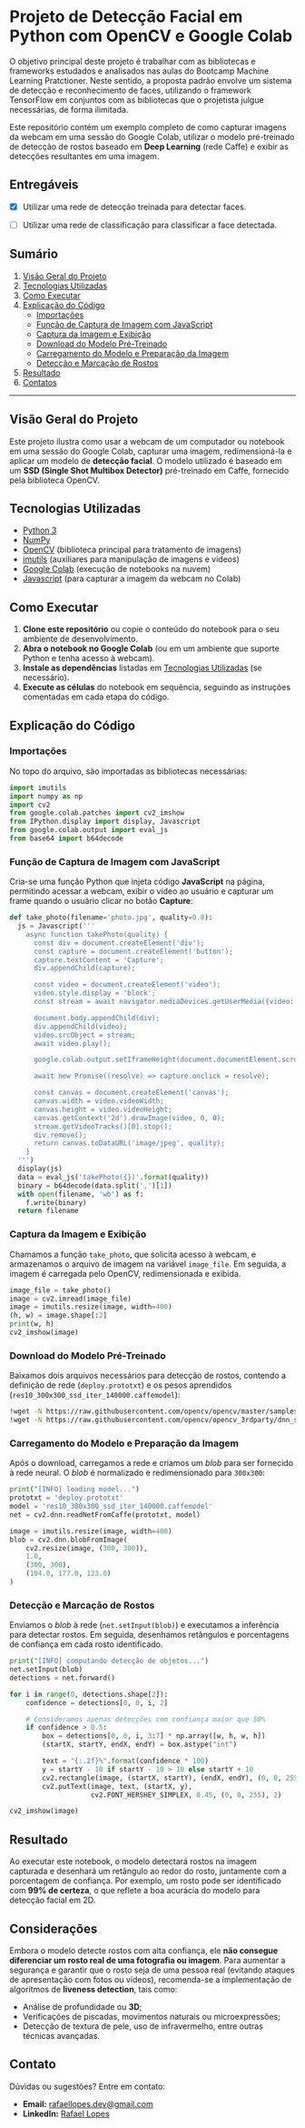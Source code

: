 # Projeto de Detecção Facial em Python com OpenCV e Google Colab

O objetivo principal deste projeto é trabalhar com as bibliotecas e frameworks estudados e analisados nas aulas do Bootcamp Machine Learning Pratctioner. Neste sentido, a proposta padrão envolve um sistema de detecção e reconhecimento de faces, utilizando o framework TensorFlow em conjuntos com as bibliotecas que o projetista julgue necessárias, de forma ilimitada.

Este repositório contém um exemplo completo de como capturar imagens da webcam em uma sessão do Google Colab, utilizar o modelo pré-treinado de detecção de rostos baseado em **Deep Learning** (rede Caffe) e exibir as detecções resultantes em uma imagem.

## Entregáveis
- [x] Utilizar uma rede de detecção treinada para detectar faces.
- [ ] Utilizar uma rede de classificação para classificar a face detectada.


## Sumário
1. [Visão Geral do Projeto](#visão-geral-do-projeto)
2. [Tecnologias Utilizadas](#tecnologias-utilizadas)
3. [Como Executar](#como-executar)
4. [Explicação do Código](#explicação-do-código)
   - [Importações](#importações)
   - [Função de Captura de Imagem com JavaScript](#função-de-captura-de-imagem-com-javascript)
   - [Captura da Imagem e Exibição](#captura-da-imagem-e-exibição)
   - [Download do Modelo Pré-Treinado](#download-do-modelo-pré-treinado)
   - [Carregamento do Modelo e Preparação da Imagem](#carregamento-do-modelo-e-preparação-da-imagem)
   - [Detecção e Marcação de Rostos](#detecção-e-marcação-de-rostos)
5. [Resultado](#resultado)
6. [Contatos](#contatos)


---

## Visão Geral do Projeto
Este projeto ilustra como usar a webcam de um computador ou notebook em uma sessão do Google Colab, capturar uma imagem, redimensioná-la e aplicar um modelo de **detecção facial**. O modelo utilizado é baseado em um **SSD (Single Shot Multibox Detector)** pré-treinado em Caffe, fornecido pela biblioteca OpenCV.

## Tecnologias Utilizadas
- [Python 3](https://www.python.org/)
- [NumPy](https://numpy.org/)
- [OpenCV](https://opencv.org/) (biblioteca principal para tratamento de imagens)
- [imutils](https://pypi.org/project/imutils/) (auxiliares para manipulação de imagens e vídeos)
- [Google Colab](https://colab.research.google.com/) (execução de notebooks na nuvem)
- [Javascript](https://developer.mozilla.org/pt-BR/docs/Web/JavaScript) (para capturar a imagem da webcam no Colab)

## Como Executar
1. **Clone este repositório** ou copie o conteúdo do notebook para o seu ambiente de desenvolvimento.  
2. **Abra o notebook no Google Colab** (ou em um ambiente que suporte Python e tenha acesso à webcam).  
3. **Instale as dependências** listadas em [Tecnologias Utilizadas](#tecnologias-utilizadas) (se necessário).  
4. **Execute as células** do notebook em sequência, seguindo as instruções comentadas em cada etapa do código.

## Explicação do Código

### Importações
No topo do arquivo, são importadas as bibliotecas necessárias:

```python
import imutils
import numpy as np
import cv2
from google.colab.patches import cv2_imshow
from IPython.display import display, Javascript
from google.colab.output import eval_js
from base64 import b64decode
```

### Função de Captura de Imagem com JavaScript
Cria-se uma função Python que injeta código **JavaScript** na página, permitindo acessar a webcam, exibir o vídeo ao usuário e capturar um frame quando o usuário clicar no botão **Capture**:

```python
def take_photo(filename='photo.jpg', quality=0.8):
  js = Javascript('''
    async function takePhoto(quality) {
      const div = document.createElement('div');
      const capture = document.createElement('button');
      capture.textContent = 'Capture';
      div.appendChild(capture);

      const video = document.createElement('video');
      video.style.display = 'block';
      const stream = await navigator.mediaDevices.getUserMedia({video: true});

      document.body.appendChild(div);
      div.appendChild(video);
      video.srcObject = stream;
      await video.play();

      google.colab.output.setIframeHeight(document.documentElement.scrollHeight, true);

      await new Promise((resolve) => capture.onclick = resolve);

      const canvas = document.createElement('canvas');
      canvas.width = video.videoWidth;
      canvas.height = video.videoHeight;
      canvas.getContext('2d').drawImage(video, 0, 0);
      stream.getVideoTracks()[0].stop();
      div.remove();
      return canvas.toDataURL('image/jpeg', quality);
    }
  ''')
  display(js)
  data = eval_js('takePhoto({})'.format(quality))
  binary = b64decode(data.split(',')[1])
  with open(filename, 'wb') as f:
    f.write(binary)
  return filename
```

### Captura da Imagem e Exibição
Chamamos a função `take_photo`, que solicita acesso à webcam, e armazenamos o arquivo de imagem na variável `image_file`. Em seguida, a imagem é carregada pelo OpenCV, redimensionada e exibida.

```python
image_file = take_photo()
image = cv2.imread(image_file)
image = imutils.resize(image, width=400)
(h, w) = image.shape[:2]
print(w, h)
cv2_imshow(image)
```

### Download do Modelo Pré-Treinado
Baixamos dois arquivos necessários para detecção de rostos, contendo a definição de rede (`deploy.prototxt`) e os pesos aprendidos (`res10_300x300_ssd_iter_140000.caffemodel`):

```bash
!wget -N https://raw.githubusercontent.com/opencv/opencv/master/samples/dnn/face_detector/deploy.prototxt
!wget -N https://raw.githubusercontent.com/opencv/opencv_3rdparty/dnn_samples_face_detector_20170830/res10_300x300_ssd_iter_140000.caffemodel
```

### Carregamento do Modelo e Preparação da Imagem
Após o download, carregamos a rede e criamos um *blob* para ser fornecido à rede neural. O *blob* é normalizado e redimensionado para `300x300`:

```python
print("[INFO] loading model...")
prototxt = 'deploy.prototxt'
model = 'res10_300x300_ssd_iter_140000.caffemodel'
net = cv2.dnn.readNetFromCaffe(prototxt, model)

image = imutils.resize(image, width=400)
blob = cv2.dnn.blobFromImage(
    cv2.resize(image, (300, 300)),
    1.0,
    (300, 300),
    (104.0, 177.0, 123.0)
)
```

### Detecção e Marcação de Rostos
Enviamos o *blob* à rede (`net.setInput(blob)`) e executamos a inferência para detectar rostos. Em seguida, desenhamos retângulos e porcentagens de confiança em cada rosto identificado.

```python
print("[INFO] computando detecção de objetos...")
net.setInput(blob)
detections = net.forward()

for i in range(0, detections.shape[2]):
    confidence = detections[0, 0, i, 2]

    # Consideramos apenas detecções com confiança maior que 50%
    if confidence > 0.5:
        box = detections[0, 0, i, 3:7] * np.array([w, h, w, h])
        (startX, startY, endX, endY) = box.astype("int")

        text = "{:.2f}%".format(confidence * 100)
        y = startY - 10 if startY - 10 > 10 else startY + 10
        cv2.rectangle(image, (startX, startY), (endX, endY), (0, 0, 255), 2)
        cv2.putText(image, text, (startX, y),
                    cv2.FONT_HERSHEY_SIMPLEX, 0.45, (0, 0, 255), 2)

cv2_imshow(image)
```

## Resultado
Ao executar este notebook, o modelo detectará rostos na imagem capturada e desenhará um retângulo ao redor do rosto, juntamente com a porcentagem de confiança. Por exemplo, um rosto pode ser identificado com **99% de certeza**, o que reflete a boa acurácia do modelo para detecção facial em 2D.

## Considerações
Embora o modelo detecte rostos com alta confiança, ele **não consegue diferenciar um rosto real de uma fotografia ou imagem**. Para aumentar a segurança e garantir que o rosto seja de uma pessoa real (evitando ataques de apresentação com fotos ou vídeos), recomenda-se a implementação de algoritmos de **liveness detection**, tais como:
- Análise de profundidade ou **3D**;
- Verificações de piscadas, movimentos naturais ou microexpressões;
- Detecção de textura de pele, uso de infravermelho, entre outras técnicas avançadas.

## Contato
Dúvidas ou sugestões? Entre em contato:

- **Email:** rafaellopes.dev@gmail.com
- **LinkedIn:** [Rafael Lopes](https://www.linkedin.com/in/rafael-lopes-desenvolvedor-fullstack/)
